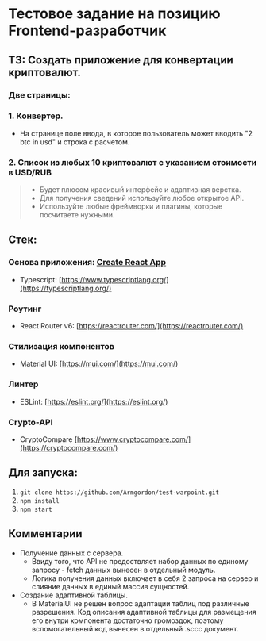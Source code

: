 # Тестовое задание на позицию Frontend-разработчик

## ТЗ: Создать приложение для конвертации криптовалют.
### Две страницы:
### 1. Конвертер. 
- На странице поле ввода, в которое пользователь может вводить "2 btc in usd" и строка с расчетом.
### 2. Список из любых 10 криптовалют с указанием стоимости в USD/RUB
   
> - Будет плюсом красивый интерфейс и адаптивная верстка.
> - Для получения сведений используйте любое открытое API.
> - Используйте любые фреймворки и плагины, которые посчитаете нужными.




## Стек:
### Основа приложения: [Create React App](https://github.com/facebook/create-react-app)
+ Typescript: [https://www.typescriptlang.org/](https://typescriptlang.org/)


### Роутинг

+ React Router v6: [https://reactrouter.com/](https://reactrouter.com/)

### Стилизация компонентов

+ Material UI: [https://mui.com/](https://mui.com/)

### Линтер
+ ESLint: [https://eslint.org/](https://eslint.org/)

### Crypto-API
+ CryptoCompare [https://www.cryptocompare.com/](https://cryptocompare.com/)


## Для запуска:
1. `git clone https://github.com/Armgordon/test-warpoint.git`
2. `npm install`
3. `npm start`

## Комментарии
+ Получение данных с сервера. 
  + Ввиду того, что АPI не предоствляет набор данных по единому запросу - fetch данных вынесен в отдельный модуль.
  + Логика получения данных включает в себя 2 запроса на сервер и слияние данных в единый массив сущностей.
+ Создание адаптивной таблицы.
  + В MaterialUI не решен вопрос адаптации таблиц под различные разрешения. Код описания адаптивной таблицы для размещения его внутри компонента достаточно громоздок, поэтому вспомогательный код вынесен в отдельный .sccc документ.
 

